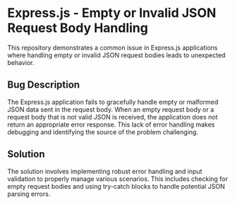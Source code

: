 # Express.js - Empty or Invalid JSON Request Body Handling

This repository demonstrates a common issue in Express.js applications where handling empty or invalid JSON request bodies leads to unexpected behavior.

## Bug Description

The Express.js application fails to gracefully handle empty or malformed JSON data sent in the request body.  When an empty request body or a request body that is not valid JSON is received, the application does not return an appropriate error response. This lack of error handling makes debugging and identifying the source of the problem challenging. 

## Solution

The solution involves implementing robust error handling and input validation to properly manage various scenarios.  This includes checking for empty request bodies and using try-catch blocks to handle potential JSON parsing errors. 
